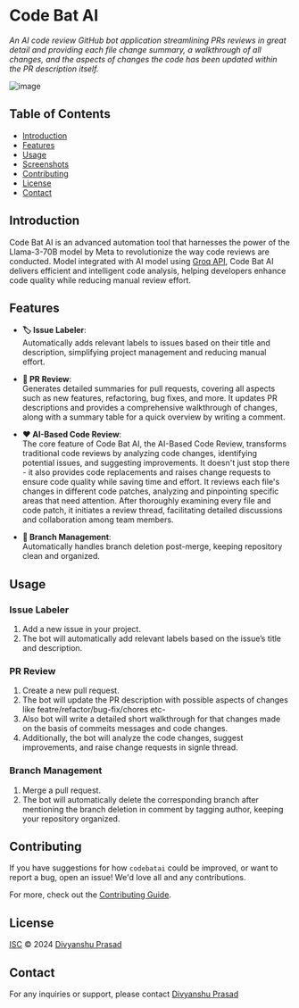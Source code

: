 # Code Bat AI

_An AI code review GitHub bot application streamlining PRs reviews in great detail and providing each file change summary, a walkthrough of all changes, and the aspects of changes the code has been updated within the PR description itself._

![image](https://github.com/Divyanshu9822/codebatai/assets/90151736/42ad37d4-49dc-4e9a-b895-5921fea7c667)

## Table of Contents

- [Introduction](#introduction)
- [Features](#features)
- [Usage](#usage)
- [Screenshots](#screenshots)
- [Contributing](#contributing)
- [License](#license)
- [Contact](#contact)

## Introduction

Code Bat AI is an advanced automation tool that harnesses the power of the Llama-3-70B model by Meta to revolutionize the way code reviews are conducted. Model integrated with AI model using [Groq API](https://console.groq.com/keys), Code Bat AI delivers efficient and intelligent code analysis, helping developers enhance code quality while reducing manual review effort.

## Features

- **🏷️ Issue Labeler**:  
  Automatically adds relevant labels to issues based on their title and description, simplifying project management and reducing manual effort.

- **📜 PR Review**:  
  Generates detailed summaries for pull requests, covering all aspects such as new features, refactoring, bug fixes, and more. It updates PR descriptions and provides a comprehensive walkthrough of changes, along with a summary table for a quick overview by writing a comment.

- **❤️ AI-Based Code Review**:  
  The core feature of Code Bat AI, the AI-Based Code Review, transforms traditional code reviews by analyzing code changes, identifying potential issues, and suggesting improvements. It doesn't just stop there - it also provides code replacements and raises change requests to ensure code quality while saving time and effort. It reviews each file's changes in different code patches, analyzing and pinpointing specific areas that need attention. After thoroughly examining every file and code patch, it initiates a review thread, facilitating detailed discussions and collaboration among team members.

- **🌿 Branch Management**:  
  Automatically handles branch deletion post-merge, keeping repository clean and organized.

## Usage

### Issue Labeler

1. Add a new issue in your project.
2. The bot will automatically add relevant labels based on the issue’s title and description.

### PR Review

1. Create a new pull request.
2. The bot will update the PR description with possible aspects of changes like featre/refactor/bug-fix/chores etc-
3. Also bot will write a detailed short walkthrough for that changes made on the basis of commeits messages and code changes.
4. Additionally, the bot will analyze the code changes, suggest improvements, and raise change requests in signle thread.

### Branch Management

1. Merge a pull request.
2. The bot will automatically delete the corresponding branch after mentioning the branch deletion in comment by tagging author, keeping your repository organized.


## Contributing

If you have suggestions for how `codebatai` could be improved, or want to report a bug, open an issue! We'd love all and any contributions.

For more, check out the [Contributing Guide](CONTRIBUTING.md).

## License

[ISC](LICENSE) © 2024 [Divyanshu Prasad](https://divyanshuprasad.dev/)

## Contact

For any inquiries or support, please contact [Divyanshu Prasad](https://divyanshuprasad.dev/)
